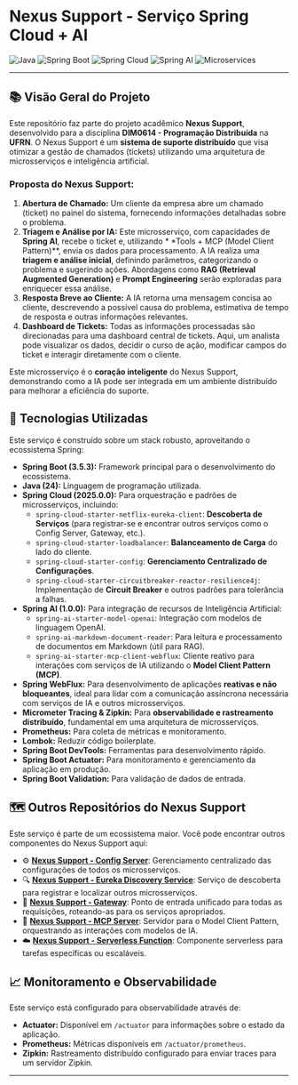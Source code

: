 # Nexus Support - Serviço Spring Cloud + AI

![Java](https://img.shields.io/badge/Java-24-blue?logo=java&logoColor=white)
![Spring Boot](https://img.shields.io/badge/Spring_Boot-3.5.3-green?logo=springboot&logoColor=white)
![Spring Cloud](https://img.shields.io/badge/Spring_Cloud-2025.0.0-blueviolet?logo=spring&logoColor=white)
![Spring AI](https://img.shields.io/badge/Spring_AI-1.0.0-orange?logo=spring&logoColor=white)
![Microservices](https://img.shields.io/badge/Architecture-Microservices-lightgrey)

---

## 📚 Visão Geral do Projeto

Este repositório faz parte do projeto acadêmico **Nexus Support**, desenvolvido para a disciplina **DIM0614 -
Programação Distribuída** na **UFRN**. O Nexus Support é um **sistema de suporte distribuído** que visa otimizar a
gestão de chamados (tickets) utilizando uma arquitetura de microsserviços e inteligência artificial.

### Proposta do Nexus Support:

1. **Abertura de Chamado:** Um cliente da empresa abre um chamado (ticket) no painel do sistema, fornecendo informações
   detalhadas sobre o problema.
2. **Triagem e Análise por IA:** Este microsserviço, com capacidades de **Spring AI**, recebe o ticket e, utilizando *
   *Tools + MCP (Model Client Pattern)**, envia os dados para processamento. A IA realiza uma **triagem e análise
   inicial**, definindo parâmetros, categorizando o problema e sugerindo ações. Abordagens como **RAG (Retrieval
   Augmented Generation)** e **Prompt Engineering** serão exploradas para enriquecer essa análise.
3. **Resposta Breve ao Cliente:** A IA retorna uma mensagem concisa ao cliente, descrevendo a possível causa do
   problema, estimativa de tempo de resposta e outras informações relevantes.
4. **Dashboard de Tickets:** Todas as informações processadas são direcionadas para uma dashboard central de tickets.
   Aqui, um analista pode visualizar os dados, decidir o curso de ação, modificar campos do ticket e interagir
   diretamente com o cliente.

Este microsserviço é o **coração inteligente** do Nexus Support, demonstrando como a IA pode ser integrada em um
ambiente distribuído para melhorar a eficiência do suporte.

## 🚀 Tecnologias Utilizadas

Este serviço é construído sobre um stack robusto, aproveitando o ecossistema Spring:

* **Spring Boot (3.5.3):** Framework principal para o desenvolvimento do ecossistema.
* **Java (24):** Linguagem de programação utilizada.
* **Spring Cloud (2025.0.0):** Para orquestração e padrões de microsserviços, incluindo:
    * `spring-cloud-starter-netflix-eureka-client`: **Descoberta de Serviços** (para registrar-se e encontrar outros
      serviços como o Config Server, Gateway, etc.).
    * `spring-cloud-starter-loadbalancer`: **Balanceamento de Carga** do lado do cliente.
    * `spring-cloud-starter-config`: **Gerenciamento Centralizado de Configurações**.
    * `spring-cloud-starter-circuitbreaker-reactor-resilience4j`: Implementação de **Circuit Breaker** e outros padrões
      para tolerância a falhas.
* **Spring AI (1.0.0):** Para integração de recursos de Inteligência Artificial:
    * `spring-ai-starter-model-openai`: Integração com modelos de linguagem OpenAI.
    * `spring-ai-markdown-document-reader`: Para leitura e processamento de documentos em Markdown (útil para RAG).
    * `spring-ai-starter-mcp-client-webflux`: Cliente reativo para interações com serviços de IA utilizando o **Model
      Client Pattern (MCP)**.
* **Spring WebFlux:** Para desenvolvimento de aplicações **reativas e não bloqueantes**, ideal para lidar com a
  comunicação assíncrona necessária com serviços de IA e outros microsserviços.
* **Micrometer Tracing & Zipkin:** Para **observabilidade e rastreamento distribuído**, fundamental em uma arquitetura
  de microsserviços.
* **Prometheus:** Para coleta de métricas e monitoramento.
* **Lombok:** Reduzir código boilerplate.
* **Spring Boot DevTools:** Ferramentas para desenvolvimento rápido.
* **Spring Boot Actuator:** Para monitoramento e gerenciamento da aplicação em produção.
* **Spring Boot Validation:** Para validação de dados de entrada.

## 🗺️ Outros Repositórios do Nexus Support

Este serviço é parte de um ecossistema maior. Você pode encontrar outros componentes do Nexus Support aqui:

* ⚙️ **[Nexus Support - Config Server](https://github.com/franklinclf/nexus-spring-cloud-config)**: Gerenciamento
  centralizado das configurações de todos os microsserviços.
* 🔍 **[Nexus Support - Eureka Discovery Service](https://github.com/franklinclf/nexus-spring-cloud-discovery)**: Serviço
  de descoberta para registrar e localizar outros microsserviços.
* 🧭 **[Nexus Support - Gateway](https://github.com/franklinclf/nexus-spring-cloud-gateway)**: Ponto de entrada unificado
  para todas as requisições, roteando-as para os serviços apropriados.
* 🧠 **[Nexus Support - MCP Server](https://github.com/franklinclf/nexus-spring-cloud-mcp)**: Servidor para o Model
  Client Pattern, orquestrando as interações com modelos de IA.
* ☁️ **[Nexus Support - Serverless Function](https://github.com/franklinclf/nexus-spring-serverless)**: Componente
  serverless para tarefas específicas ou escaláveis.

## 📈 Monitoramento e Observabilidade

Este serviço está configurado para observabilidade através de:

* **Actuator:** Disponível em `/actuator` para informações sobre o estado da aplicação.
* **Prometheus:** Métricas disponíveis em `/actuator/prometheus`.
* **Zipkin:** Rastreamento distribuído configurado para enviar traces para um servidor Zipkin.

---